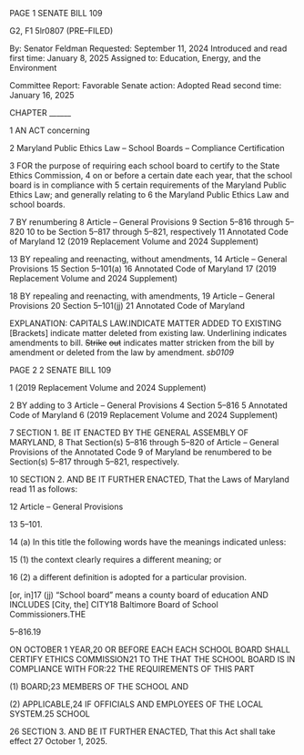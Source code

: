 PAGE 1
SENATE BILL 109

G2, F1 5lr0807
(PRE–FILED)

By: Senator Feldman
Requested: September 11, 2024
Introduced and read first time: January 8, 2025
Assigned to: Education, Energy, and the Environment

Committee Report: Favorable
Senate action: Adopted
Read second time: January 16, 2025

CHAPTER ______

1 AN ACT concerning

2 Maryland Public Ethics Law – School Boards – Compliance Certification

3 FOR the purpose of requiring each school board to certify to the State Ethics Commission,
4 on or before a certain date each year, that the school board is in compliance with
5 certain requirements of the Maryland Public Ethics Law; and generally relating to
6 the Maryland Public Ethics Law and school boards.

7 BY renumbering
8 Article – General Provisions
9 Section 5–816 through 5–820
10 to be Section 5–817 through 5–821, respectively
11 Annotated Code of Maryland
12 (2019 Replacement Volume and 2024 Supplement)

13 BY repealing and reenacting, without amendments,
14 Article – General Provisions
15 Section 5–101(a)
16 Annotated Code of Maryland
17 (2019 Replacement Volume and 2024 Supplement)

18 BY repealing and reenacting, with amendments,
19 Article – General Provisions
20 Section 5–101(jj)
21 Annotated Code of Maryland

EXPLANATION: CAPITALS LAW.INDICATE MATTER ADDED TO EXISTING
[Brackets] indicate matter deleted from existing law.
Underlining indicates amendments to bill.
~~Strike~~ ~~out~~ indicates matter stricken from the bill by amendment or deleted from the law by
amendment. *sb0109*

PAGE 2
2 SENATE BILL 109

1 (2019 Replacement Volume and 2024 Supplement)

2 BY adding to
3 Article – General Provisions
4 Section 5–816
5 Annotated Code of Maryland
6 (2019 Replacement Volume and 2024 Supplement)

7 SECTION 1. BE IT ENACTED BY THE GENERAL ASSEMBLY OF MARYLAND,
8 That Section(s) 5–816 through 5–820 of Article – General Provisions of the Annotated Code
9 of Maryland be renumbered to be Section(s) 5–817 through 5–821, respectively.

10 SECTION 2. AND BE IT FURTHER ENACTED, That the Laws of Maryland read
11 as follows:

12 Article – General Provisions

13 5–101.

14 (a) In this title the following words have the meanings indicated unless:

15 (1) the context clearly requires a different meaning; or

16 (2) a different definition is adopted for a particular provision.

[or, in]17 (jj) “School board” means a county board of education AND INCLUDES
[City, the] CITY18 Baltimore Board of School Commissioners.THE

5–816.19

ON OCTOBER 1 YEAR,20 OR BEFORE EACH EACH SCHOOL BOARD SHALL CERTIFY
ETHICS COMMISSION21 TO THE THAT THE SCHOOL BOARD IS IN COMPLIANCE WITH
FOR:22 THE REQUIREMENTS OF THIS PART

(1) BOARD;23 MEMBERS OF THE SCHOOL AND

(2) APPLICABLE,24 IF OFFICIALS AND EMPLOYEES OF THE LOCAL
SYSTEM.25 SCHOOL

26 SECTION 3. AND BE IT FURTHER ENACTED, That this Act shall take effect
27 October 1, 2025.